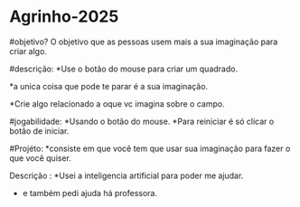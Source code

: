 # Agrinho-2025
#objetivo?
O objetivo que as pessoas usem mais a sua imaginação para criar algo.

#descrição:
*Use o botão do mouse para criar um quadrado.

*a unica coisa que pode te parar é a sua imaginação.

*Crie algo relacionado a oque vc imagina sobre o campo.

#jogabilidade:
*Usando o botão do mouse.
*Para reiniciar é só clicar o botão de iniciar.

#Projéto:
*consiste em que você tem que usar sua imaginação para fazer o que você quiser.

Descrição :
*Usei a inteligencia artificial para poder me ajudar.

 * e também pedi ajuda há professora.
